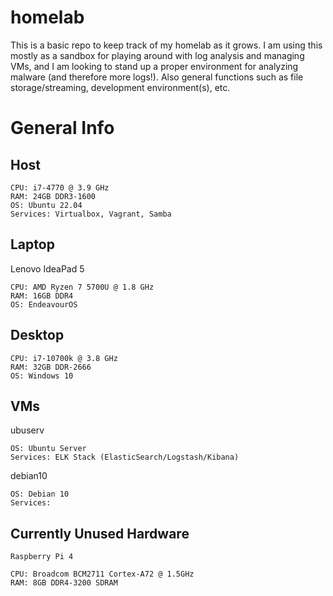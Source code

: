# homelab

This is a basic repo to keep track of my homelab as it grows. I am using this mostly as a sandbox for playing around with log analysis and managing VMs, and I am looking to stand up a proper environment for analyzing malware (and therefore more logs!). Also general functions such as file storage/streaming, development environment(s), etc.

# General Info

## Host

    CPU: i7-4770 @ 3.9 GHz
    RAM: 24GB DDR3-1600
    OS: Ubuntu 22.04
    Services: Virtualbox, Vagrant, Samba

## Laptop

Lenovo IdeaPad 5

    CPU: AMD Ryzen 7 5700U @ 1.8 GHz
    RAM: 16GB DDR4
    OS: EndeavourOS

## Desktop

    CPU: i7-10700k @ 3.8 GHz
    RAM: 32GB DDR-2666
    OS: Windows 10

## VMs

ubuserv

    OS: Ubuntu Server
    Services: ELK Stack (ElasticSearch/Logstash/Kibana) 

debian10

    OS: Debian 10
    Services:
    
## Currently Unused Hardware
    Raspberry Pi 4
    
    CPU: Broadcom BCM2711 Cortex-A72 @ 1.5GHz
    RAM: 8GB DDR4-3200 SDRAM
